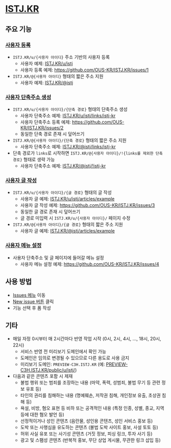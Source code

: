 # [ISTJ.KR](https://istj.kr)

## 주요 기능

### [사용자 등록](https://github.com/OUS-KR/ISTJ.KR/issues/new?template=01-user-register-by-issue.yml)

- `ISTJ.KR/u/{사용자 아이디}` 주소 기반의 사용자 등록
  - 사용자 예제: [ISTJ.KR/u/istj](https://istj.kr/u/istj)
  - 사용자 등록 예제: https://github.com/OUS-KR/ISTJ.KR/issues/1
- `ISTJ.KR/@{사용자 아이디}` 형태의 짧은 주소 지원
  - 사용자 예제: [ISTJ.KR/@istj](https://istj.kr/@istj)

### [사용자 단축주소 생성](https://github.com/OUS-KR/ISTJ.KR/issues/new?template=02-user-short-url-register-by-issue.yml)

- `ISTJ.KR/u/{사용자 아이디}/{단축 경로}` 형태의 단축주소 생성
  - 사용자 단축주소 예제: [ISTJ.KR/u/istj/links/istj-kr](https://istj.kr/u/istj/links/istj-kr)
  - 사용자 단축주소 등록 예제: https://github.com/OUS-KR/ISTJ.KR/issues/2
  - 동일한 단축 경로 존재 시 덮어쓰기
- `ISTJ.KR/@{사용자 아이디}/{단축 경로}` 형태의 짧은 주소 지원
  - 사용자 단축주소 예제: [ISTJ.KR/@istj/links/istj-kr](https://istj.kr/@istj/links/istj-kr)
- 단축 경로가 `links`로 시작하면 `ISTJ.KR/@{사용자 아이디}/!{links를 제외한 단축 경로}` 형태로 생략 가능
  - 사용자 단축주소 예제: [ISTJ.KR/@istj/!istj-kr](https://istj.kr/@istj/!istj-kr)

### [사용자 글 작성](https://github.com/OUS-KR/ISTJ.KR/issues/new?template=03-user-article-writing-by-issue.yml)

- `ISTJ.KR/u/{사용자 아이디}/{글 경로}` 형태의 글 작성
  - 사용자 글 예제: [ISTJ.KR/u/istj/articles/example](https://istj.kr/u/istj/articles/example)
  - 사용자 글 작성 예제: https://github.com/OUS-KR/ISTJ.KR/issues/3
  - 동일한 글 경로 존재 시 덮어쓰기
  - 글 경로 미입력 시 `ISTJ.KR/u/{사용자 아이디}/` 페이지 수정
- `ISTJ.KR/@{사용자 아이디}/{글 경로}` 형태의 짧은 주소 지원
  - 사용자 글 예제: [ISTJ.KR/@istj/articles/example](https://istj.kr/@istj/articles/example)
 
### [사용자 메뉴 설정](https://github.com/OUS-KR/ISTJ.KR/issues/new?template=04-user-menu-setting-by-issue.yml)

- 사용자 단축주소 및 글 페이지에 들어갈 메뉴 설정
  - 사용자 메뉴 설정 예제: https://github.com/OUS-KR/ISTJ.KR/issues/4

## 사용 방법

- [Issues 메뉴](https://github.com/OUS-KR/ISTJ.KR/issues) 이동
- [New issue 버튼](https://github.com/OUS-KR/ISTJ.KR/issues/new/choose) 클릭
- 기능 선택 후 폼 작성

## 기타

- 매일 자정 0시부터 매 2시간마다 반영 작업 시작 (0시, 2시, 4시, ..., 18시, 20시, 22시)
  - 서비스 반영 전 미리보기 도메인에서 확인 가능
  - 도메인은 임의로 변경될 수 있으므로 다른 용도로 사용 금지
  - 미리보기 도메인: `PREVIEW-C3H.ISTJ.KR` (예: [PREVIEW-C3H.ISTJ.KR/public/u/istj/](https://preview-c3h.istj.kr/public/u/istj/))
- 다음과 같은 콘텐츠 포함 시 제재
  - 불법 행위 또는 범죄를 조장하는 내용 (마약, 폭력, 성범죄, 불법 무기 등 관련 정보 유포 등)
  - 타인의 권리를 침해하는 내용 (명예훼손, 저작권 침해, 개인정보 유출, 초상권 침해 등)
  - 욕설, 비방, 혐오 표현 등 비하 또는 공격적인 내용 (특정 인종, 성별, 종교, 지역 등에 대한 혐오 발언 등)
  - 선정적이거나 성인 콘텐츠 (음란물, 성인용 콘텐츠, 성인 서비스 홍보 등)
  - 도박 또는 사행심을 유도하는 콘텐츠 (불법 도박 사이트 홍보, 사설 토토 등)
  - 허위 사실 유포 또는 사기성 콘텐츠 (거짓 정보, 피싱 링크, 투자 사기 등)
  - 광고 및 스팸성 콘텐츠 (반복적 홍보, 무단 상업 게시물, 무관한 링크 삽입 등)
